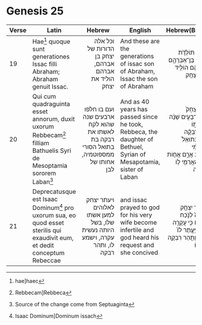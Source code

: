 # Genesis 25

|Verse|Latin|Hebrew|English|Hebrew(Bible)|
|-----|-----|------|-------|-------------|
|19|Hae[^1] quoque sunt generationes Issac filli Abraham; Abraham genuit Issac.|<div dir="rtl" align="right">וכל אלה הדורות של יצחק בן אברהם, אברהם הוליד את יצחק</div>|And these are the generations of issac son of Abraham, Issac the son of Abraham|<div dir="rtl" align="right">וְאֵ֛לֶּה תּוֹלְדֹ֥ת יִצְחָ֖ק בֶּן־אַבְרָהָ֑ם אַבְרָהָ֖ם הוֹלִ֥יד אֶת־יִצְחָֽק</div>|
|20|Qui cum quadraguinta esset annorum, duxit uxorum Rebbecam[^2] filliam Bathuelis Syri de Mesoptamia sororem Laban[^3]|<div dir="rtl" align="right">ועם בו חלפו ארבעים שנה שהוא לקח לאשתו את רבקה בת בתואל הסורי ממספוטמיה, אחותו של לבן</div>|And as 40 years has passed since he took, Rebbeca, the daughter  of Bethuel, Syrian of Mesapotamia, sister of Laban|<div dir="rtl" align="right">וַיְהִ֤י יִצְחָק֙ בֶּן־אַרְבָּעִ֣ים שָׁנָ֔ה בְּקַחְתּ֣וֹ אֶת־רִבְקָ֗ה בַּת־בְּתוּאֵל֙ הָֽאֲרַמִּ֔י מִפַּדַּ֖נ אֲרָ֑ם אֲח֛וֹת לָבָ֥ן הָאֲרַמִּ֖י ל֥וֹ לְאִשָּֽׁה</div>|
|21|Deprecatusque est Isaac Dominum[^4] pro uxorum sua, eo quod esset sterilis qui exaudivit eum, et dedit conceptum Rebeccae|<div dir="rtl" align="right">ויעתר יצחק לאלוהים למען אשתו שלו, בשל היותה נעשית עקרה, וישמע לו, ותהר רבקה</div>|and issac prayed to god for his very wife become infertile and god heard his request and she concived|<div dir="rtl" align="right">וַיֶּעְתַּ֨ר יִצְחָ֤ק לַֽיהוָה֙ לְנֹ֣כַח אִשְׁתּ֔וֹ כִּ֥י עֲקָרָ֖ה הִ֑וא וַיֵּעָ֤תֶר לוֹ֙ יְהוָ֔ה וַתַּ֖הַר רִבְקָ֥ה אִשְׁתּֽוֹ</div>



[^1]: hae]haec
[^2]: Rebbecam]Rebbeca
[^3]: Source of the change come from Septuaginta
[^4]: Isaac Dominum]Dominum issach
[^5]: prayed in sense of requested